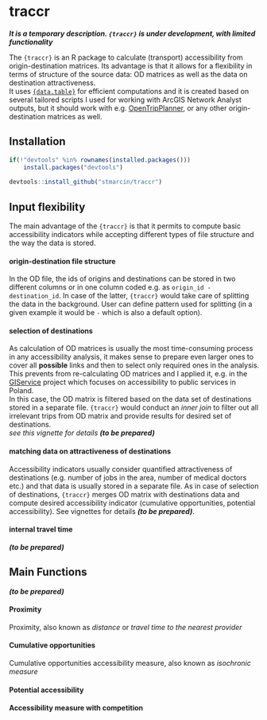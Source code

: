 
<!-- README.md is generated from README.Rmd. Please edit that file -->

# traccr

<!-- badges: start -->

<!-- badges: end -->

***It is a temporary description. `{traccr}` is under development, with
limited functionality***

The `{traccr}` is an R package to calculate (transport) accessibility
from origin-destination matrices. Its advantage is that it allows for a
flexibility in terms of structure of the source data: OD matrices as
well as the data on destination attractiveness.  
It uses [`{data.table}`](https://github.com/Rdatatable/data.table) for
efficient computations and it is created based on several tailored
scripts I used for working with ArcGIS Network Analyst outputs, but it
should work with
e.g. [OpenTripPlanner](https://github.com/ropensci/opentripplanner), or
any other origin-destination matrices as well.

## Installation

``` r
if(!"devtools" %in% rownames(installed.packages())) 
    install.packages("devtools")
    
devtools::install_github("stmarcin/traccr")
```

## Input flexibility

The main advantage of the `{traccr}` is that it permits to compute basic
accessibility indicators while accepting different types of file
structure and the way the data is stored.

#### origin-destination file structure

In the OD file, the ids of origins and destinations can be stored in two
different columns or in one column coded e.g. as `origin_id -
destination_id`. In case of the latter, `{traccr}` would take care of
splitting the data in the background. User can define pattern used for
splitting (in a given example it would be `-` which is also a default
option).

#### selection of destinations

As calculation of OD matrices is usually the most time-consuming process
in any accessibility analysis, it makes sense to prepare even larger
ones to cover all **possible** links and then to select only required
ones in the analysis. This prevents from re-calculating OD matrices and
I applied it, e.g. in the
[GIService](https://marcinstepniak.eu/project/giservice/) project which
focuses on accessibility to public services in Poland.  
In this case, the OD matrix is filtered based on the data set of
destinations stored in a separate file. `{traccr}` would conduct an
*inner join* to filter out all irrelevant trips from OD matrix and
provide results for desired set of destinations.  
*see this vignette for details* ***(to be prepared)***

#### matching data on attractiveness of destinations

Accessibility indicators usually consider quantified attractiveness of
destinations (e.g. number of jobs in the area, number of medical doctors
etc.) and that data is usually stored in a separate file. As in case of
selection of destinations, `{traccr}` merges OD matrix with destinations
data and compute desired accessibility indicator (cumulative
opportunities, potential accessibility). See vignettes for details
***(to be prepared)***.

#### internal travel time

***(to be prepared)***

## Main Functions

***(to be prepared)***

#### Proximity

Proximity, also known as *distance* or *travel time to the nearest
provider*

#### Cumulative opportunities

Cumulative opportunities accessibility measure, also known as
*isochronic measure*

#### Potential accessibility

#### Accessibility measure with competition
